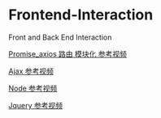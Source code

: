 # Frontend-Interaction
Front and Back End Interaction 


[Promise_axios  路由  模块化 参考视频](https://www.bilibili.com/video/BV1KJ411U7ML?p=74)


[Ajax 参考视频](https://www.bilibili.com/video/BV1ji4y1876Y?from=search&seid=5236133256298285805)


[Node 参考视频](https://www.bilibili.com/video/BV1UE411H71P?from=search&seid=1518045146084371515)

[Jquery 参考视频](https://www.bilibili.com/video/BV1oT4y1u7FS?p=1)
